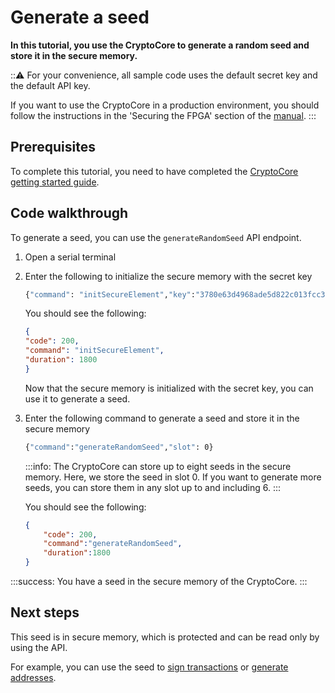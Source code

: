 # Generate a seed

**In this tutorial, you use the CryptoCore to generate a random seed and store it in the secure memory.**

:::warning:
For your convenience, all sample code uses the default secret key and the default API key.

If you want to use the CryptoCore in a production environment, you should follow the instructions in the 'Securing the FPGA' section of the [manual](https://gitlab.com/iccfpga-rv/iccfpga-manual/-/blob/master/iccfpga.pdf).
:::

## Prerequisites

To complete this tutorial, you need to have completed the [CryptoCore getting started guide](../introduction/get-started.md).

## Code walkthrough

To generate a seed, you can use the `generateRandomSeed` API endpoint.

1. Open a serial terminal

2. Enter the following to initialize the secure memory with the secret key

    ```bash
    {"command": "initSecureElement","key":"3780e63d4968ade5d822c013fcc323845d1b569fe705b60006feec145a0db1e3"}
    ```

    You should see the following:

    ```json
    {
    "code": 200,
    "command": "initSecureElement",
    "duration": 1800
    }
    ``` 

    Now that the secure memory is initialized with the secret key, you can use it to generate a seed.

3. Enter the following command to generate a seed and store it in the secure memory

    ```bash
    {"command":"generateRandomSeed","slot": 0}
    ```

    :::info:
    The CryptoCore can store up to eight seeds in the secure memory.
    Here, we store the seed in slot 0. If you want to generate more seeds, you can store them in any slot up to and including 6.
    :::

    You should see the following:

    ```json
    {
        "code": 200,
        "command":"generateRandomSeed",
        "duration":1800
    }
    ```

:::success:
You have a seed in the secure memory of the CryptoCore.
:::

## Next steps

This seed is in secure memory, which is protected and can be read only by using the API.

For example, you can use the seed to [sign transactions](../references/api-reference.md#signTransaction) or [generate addresses](../references/api-reference.md#generateAddress).